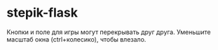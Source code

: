 # stepik-flask
Кнопки и поле для игры могут перекрывать друг друга. Уменьшите масштаб окна (ctrl+колесико), чтобы влезало.
